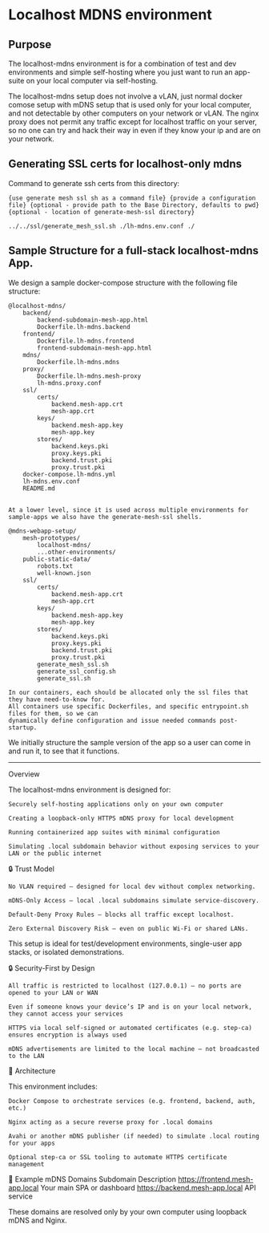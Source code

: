 # Localhost MDNS environment


## Purpose

The localhost-mdns environment is for a combination of test and dev environments and simple self-hosting
where you just want to run an app-suite on your local computer via self-hosting.

The localhost-mdns setup does not involve a vLAN, just normal docker comose setup with mDNS setup that is used only for your local
computer, and not detectable by other computers on your network or vLAN.  The nginx proxy does not permit any traffic except for localhost
traffic on your server, so no one can try and hack their way in even if they know your ip and are on your network.


## Generating SSL certs for localhost-only mdns

Command to generate ssh certs from this directory:

    {use generate mesh ssl sh as a command file} {provide a configuration file} {optional - provide path to the Base Directory, defaults to pwd} {optional - location of generate-mesh-ssl directory}

    ../../ssl/generate_mesh_ssl.sh ./lh-mdns.env.conf ./

## Sample Structure for a full-stack localhost-mdns App.

We design a sample docker-compose structure with the following file structure:

    @localhost-mdns/
        backend/
            backend-subdomain-mesh-app.html
            Dockerfile.lh-mdns.backend
        frontend/
            Dockerfile.lh-mdns.frontend
            frontend-subdomain-mesh-app.html
        mdns/
            Dockerfile.lh-mdns.mdns
        proxy/
            Dockerfile.lh-mdns.mesh-proxy
            lh-mdns.proxy.conf
        ssl/
            certs/
                backend.mesh-app.crt
                mesh-app.crt
            keys/
                backend.mesh-app.key
                mesh-app.key
            stores/
                backend.keys.pki
                proxy.keys.pki
                backend.trust.pki
                proxy.trust.pki
        docker-compose.lh-mdns.yml
        lh-mdns.env.conf
        README.md

## 

    At a lower level, since it is used across multiple environments for sample-apps we also have the generate-mesh-ssl shells.

    @mdns-webapp-setup/
        mesh-prototypes/
            localhost-mdns/
            ...other-environments/
        public-static-data/
            robots.txt
            well-known.json
        ssl/
            certs/
                backend.mesh-app.crt
                mesh-app.crt
            keys/
                backend.mesh-app.key
                mesh-app.key
            stores/
                backend.keys.pki
                proxy.keys.pki
                backend.trust.pki
                proxy.trust.pki
            generate_mesh_ssl.sh
            generate_ssl_config.sh
            generate_ssl.sh

    In our containers, each should be allocated only the ssl files that they have need-to-know for.
    All containers use specific Dockerfiles, and specific entrypoint.sh files for them, so we can
    dynamically define configuration and issue needed commands post-startup. 

We initially structure the sample version of the app so a user can come in and run it, to see that it functions.



----------------------------------------------------------------------------------------------------------

Overview

The localhost-mdns environment is designed for:

    Securely self-hosting applications only on your own computer

    Creating a loopback-only HTTPS mDNS proxy for local development

    Running containerized app suites with minimal configuration

    Simulating .local subdomain behavior without exposing services to your LAN or the public internet

🔒 Trust Model

    No VLAN required — designed for local dev without complex networking.

    mDNS-Only Access — local .local subdomains simulate service-discovery.

    Default-Deny Proxy Rules — blocks all traffic except localhost.

    Zero External Discovery Risk — even on public Wi-Fi or shared LANs.

This setup is ideal for test/development environments, single-user app stacks, or isolated demonstrations.

🔒 Security-First by Design

    All traffic is restricted to localhost (127.0.0.1) — no ports are opened to your LAN or WAN

    Even if someone knows your device’s IP and is on your local network, they cannot access your services

    HTTPS via local self-signed or automated certificates (e.g. step-ca) ensures encryption is always used

    mDNS advertisements are limited to the local machine — not broadcasted to the LAN

🧱 Architecture

This environment includes:

    Docker Compose to orchestrate services (e.g. frontend, backend, auth, etc.)

    Nginx acting as a secure reverse proxy for .local domains

    Avahi or another mDNS publisher (if needed) to simulate .local routing for your apps

    Optional step-ca or SSL tooling to automate HTTPS certificate management

🧭 Example mDNS Domains
Subdomain	Description
https://frontend.mesh-app.local	Your main SPA or dashboard
https://backend.mesh-app.local	API service

These domains are resolved only by your own computer using loopback mDNS and Nginx.